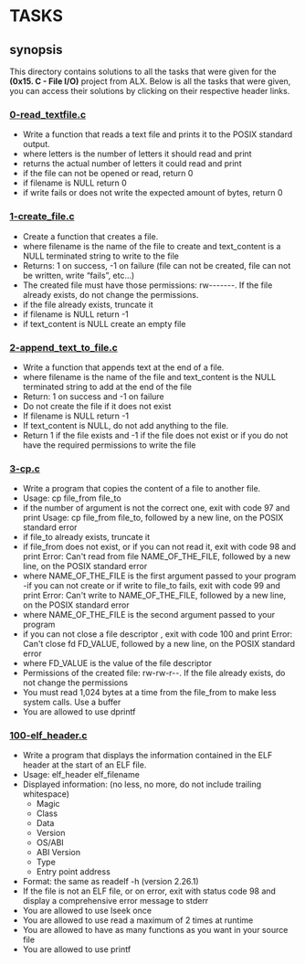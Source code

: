 # TASKS

## synopsis
This directory contains solutions to all the  tasks that were given for the __(0x15. C - File I/O)__ project from ALX.
Below is all the tasks that were given, you can access their solutions by clicking on their respective header links.

### [0-read\_textfile.c](0-read_textfile.c)
- Write a function that reads a text file and prints it to the POSIX standard output.
- where letters is the number of letters it should read and print
- returns the actual number of letters it could read and print
- if the file can not be opened or read, return 0
- if filename is NULL return 0
- if write fails or does not write the expected amount of bytes, return 0

### [1-create\_file.c](1-create_file.c)
- Create a function that creates a file.
- where filename is the name of the file to create and text\_content is a NULL terminated string to write to the file
- Returns: 1 on success, -1 on failure (file can not be created, file can not be written, write “fails”, etc…)
- The created file must have those permissions: rw-------. If the file already exists, do not change the permissions.
- if the file already exists, truncate it
- if filename is NULL return -1
- if text\_content is NULL create an empty file

### [2-append\_text\_to\_file.c](2-append_text_to_file.c)
- Write a function that appends text at the end of a file.
- where filename is the name of the file and text\_content is the NULL terminated string to add at the end of the file
- Return: 1 on success and -1 on failure
- Do not create the file if it does not exist
- If filename is NULL return -1
- If text\_content is NULL, do not add anything to the file. 
- Return 1 if the file exists and -1 if the file does not exist or if you do not have the required permissions to write the file

### [3-cp.c](3-cp.c)
- Write a program that copies the content of a file to another file.
- Usage: cp file\_from file\_to
- if the number of argument is not the correct one, exit with code 97 and print Usage: cp file\_from file\_to, followed by a new line, on the POSIX standard error
- if file\_to already exists, truncate it
- if file\_from does not exist, or if you can not read it, exit with code 98 and print Error: Can't read from file NAME\_OF\_THE\_FILE, followed by a new line, on the POSIX standard error
- where NAME\_OF\_THE\_FILE is the first argument passed to your program
-if you can not create or if write to file\_to fails, exit with code 99 and print Error: Can't write to NAME\_OF\_THE\_FILE, followed by a new line, on the POSIX standard error
- where NAME\_OF\_THE\_FILE is the second argument passed to your program
- if you can not close a file descriptor , exit with code 100 and print Error: Can't close fd FD\_VALUE, followed by a new line, on the POSIX standard error
- where FD\_VALUE is the value of the file descriptor
- Permissions of the created file: rw-rw-r--. If the file already exists, do not change the permissions
- You must read 1,024 bytes at a time from the file\_from to make less system calls. Use a buffer
- You are allowed to use dprintf

### [100-elf\_header.c](100-elf_header.c)
- Write a program that displays the information contained in the ELF header at the start of an ELF file.
- Usage: elf\_header elf\_filename
- Displayed information: (no less, no more, do not include trailing whitespace)
	- Magic
	- Class
	- Data
	- Version
	- OS/ABI
	- ABI Version
	- Type
	- Entry point address
- Format: the same as readelf -h (version 2.26.1)
- If the file is not an ELF file, or on error, exit with status code 98 and display a comprehensive error message to stderr
- You are allowed to use lseek once
- You are allowed to use read a maximum of 2 times at runtime
- You are allowed to have as many functions as you want in your source file
- You are allowed to use printf
